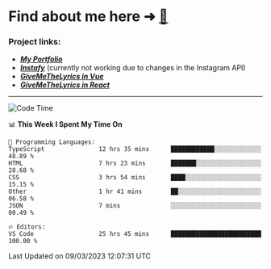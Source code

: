 # Find about me here ➜ [🧑](https://pauabella.dev)

### Project links:
- ***[My Portfolio](https://pauabella.dev)***
- ***[Instafy](https://instafy.me)*** (currently not working due to changes in the Instagram API)
- ***[GiveMeTheLyrics in Vue](https://lyrics.pauabella.dev)***
- ***[GiveMeTheLyrics in React](https://pauabella.dev/GiveMeTheLyrics)***

---
<!--START_SECTION:waka-->
![Code Time](http://img.shields.io/badge/Code%20Time-1%2C978%20hrs%2031%20mins-blue)

📊 **This Week I Spent My Time On** 

```text
💬 Programming Languages: 
TypeScript               12 hrs 35 mins      ████████████░░░░░░░░░░░░░   48.89 % 
HTML                     7 hrs 23 mins       ███████░░░░░░░░░░░░░░░░░░   28.68 % 
CSS                      3 hrs 54 mins       ████░░░░░░░░░░░░░░░░░░░░░   15.15 % 
Other                    1 hr 41 mins        ██░░░░░░░░░░░░░░░░░░░░░░░   06.58 % 
JSON                     7 mins              ░░░░░░░░░░░░░░░░░░░░░░░░░   00.49 % 

🔥 Editors: 
VS Code                  25 hrs 45 mins      █████████████████████████   100.00 % 
```


 Last Updated on 09/03/2023 12:07:31 UTC
<!--END_SECTION:waka-->
